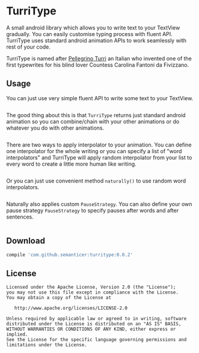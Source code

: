 TurriType
========

A small android library which allows you to write text to your TextView gradually. You can easily customise
typing process with fluent API. TurriType uses standard android animation APIs to work seamlessly with rest
of your code.

TurriType is named after [Pellegrino Turri][turri] an Italian who invented one of the first typewrites for his
blind lover Countess Carolina Fantoni da Fivizzano.

Usage
-----

You can just use very simple fluent API to write some text to your TextView.

```java

```

The good thing about this is that `TurriType` returns just standard android animation so you can 
combine/chain with your other animations or do whatever you do with other animations.

```java

```

There are two ways to apply interpolator to your animation. You can define one interpolator for
the whole writing or you can specify a list of "word interpolators" and TurriType will apply random 
interpolator from your list to every word to create a little more human like writing.

```java

```

Or you can just use convenient method `naturally()` to use random word interpolators.

```java

```

Naturally also applies custom `PauseStrategy`. You can also define your own pause strategy `PauseStrategy`
to specify pauses after words and after sentences.

```java

```

Download
--------

```groovy
compile 'com.github.semanticer:turritype:0.0.2'
```





License
-------
    Licensed under the Apache License, Version 2.0 (the "License");
    you may not use this file except in compliance with the License.
    You may obtain a copy of the License at

       http://www.apache.org/licenses/LICENSE-2.0

    Unless required by applicable law or agreed to in writing, software
    distributed under the License is distributed on an "AS IS" BASIS,
    WITHOUT WARRANTIES OR CONDITIONS OF ANY KIND, either express or implied.
    See the License for the specific language governing permissions and
    limitations under the License.


 [turri]: https://en.wikipedia.org/wiki/Pellegrino_Turri
